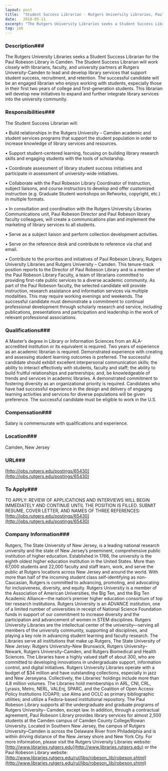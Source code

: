 ```yaml
---
layout: post
title:  "Student Success Librarian - Rutgers University Libraries, Paul Robeson Library"
date:   2018-05-11
excerpt: "The Rutgers University Libraries seeks a Student Success Librarian for the Paul Robeson Library in Camden. The Student Success Librarian will work closely with librarians, faculty, and university partners at Rutgers University-Camden to lead and develop library services that support student success, recruitment, and retention. The successful candidate will be..."
tag: job
---
```


### Description###

The Rutgers University Libraries seeks a Student Success Librarian for the Paul Robeson Library in Camden. The Student Success Librarian will work closely with librarians, faculty, and university partners at Rutgers University-Camden to lead and develop library services that support student success, recruitment, and retention.   The successful candidate will be an engaged librarian who enjoys working with students, especially those in their first two years of college and first-generation students.  This librarian will develop new initiatives to expand and further integrate library services into the university community.





### Responsibilities###

The Student Success Librarian will:


• 	Build relationships in the Rutgers University – Camden academic and student services programs that support the student population in order to increase knowledge of library services and resources. 

• 	Support student-centered learning, focusing on building library research skills and engaging students with the tools of scholarship.

• 	Coordinate assessment of library student success initiatives and participate in assessment of university-wide initiatives.

• 	Collaborate with the Paul Robeson Library Coordinator of Instruction, subject liaisons, and course instructors to develop and offer customized instruction (e.g. Graduate Student workshops on Refworks, copyright, etc.) in multiple formats.

• 	In consultation and coordination with the Rutgers University Libraries Communications unit, Paul Robeson Director and Paul Robeson library faculty colleagues, will create a communications plan and implement the marketing of library services to all students.

• 	Serve as a subject liaison and perform collection development activities.

• 	Serve on the reference desk and contribute to reference via chat and email. 

• 	Contribute to the priorities and initiatives of Paul Robeson Library, Rutgers University Libraries and Rutgers University – Camden.
This tenure-track position reports to the Director of Paul Robeson Library and is a member of the Paul Robeson Library Faculty, a team of librarians committed to providing first-rate public services to a diverse academic community. As part of the Paul Robeson faculty, the selected candidate will provide instruction, research assistance and information services via multiple modalities. This may require working evenings and weekends. The successful candidate must demonstrate a commitment to continual professional development through scholarly research and service, including publications, presentations and participation and leadership in the work of relevant professional associations.


### Qualifications###

A Master’s degree in Library or Information Sciences from an ALA-accredited institution or its equivalent is required. Two years of experience as an academic librarian is required. Demonstrated experience with creating and assessing student learning outcomes is preferred. The successful candidate should exhibit excellent interpersonal communication skills; the ability to interact effectively with students, faculty and staff; the ability to build fruitful relationships and partnerships; and, be knowledgeable of trends and services in academic libraries. A demonstrated commitment to fostering diversity as an organizational priority is required. Candidates who have had successful experience in the design and delivery of engaging learning activities and services for diverse populations will be given preference. The successful candidate must be eligible to work in the U.S.


### Compensation###

Salary is commensurate with qualifications and experience. 


### Location###

Camden, New Jersey


### URL###

[http://jobs.rutgers.edu/postings/65430](http://jobs.rutgers.edu/postings/65430)

### To Apply###

 TO APPLY:  REVIEW OF APPLICATIONS AND INTERVIEWS WILL BEGIN IMMEDIATELY AND CONTINUE UNTIL THE POSITION IS FILLED. SUBMIT RESUME, COVER LETTER, AND NAMES OF THREE REFERENCES: [http://jobs.rutgers.edu/postings/65430](http://jobs.rutgers.edu/postings/65430)


### Company Information###

Rutgers, The State University of New Jersey, is a leading national research university and the state of New Jersey’s preeminent, comprehensive public institution of higher education. Established in 1766, the university is the eighth oldest higher education institution in the United States. More than 67,000 students and 22,000 faculty and staff learn, work, and serve the public at Rutgers locations across New Jersey and around the world. With more than half of the incoming student class self-identifying as non-Caucasian, Rutgers is committed to advancing, promoting, and advocating for inclusiveness, diversity, and equity. Rutgers University is a member of the Association of American Universities, the Big Ten, and the Big Ten Academic Alliance—the nation’s premier higher education consortium of top tier research institutions. Rutgers University is an ADVANCE institution, one of a limited number of universities in receipt of National Science Foundation funds in support of our commitment to increase diversity and the participation and advancement of women in STEM disciplines.
Rutgers University Libraries are the intellectual center of the university—serving all members of the university community, supporting all disciplines, and playing a key role in advancing student learning and faculty research. The Libraries serve all institutions that make up Rutgers, The State University of New Jersey: Rutgers University–New Brunswick, Rutgers University–Newark, Rutgers University–Camden, and Rutgers Biomedical and Health Sciences. The Libraries have a highly valued staff of about 300, who are committed to developing innovations in undergraduate support, information control, and digital initiatives. Rutgers University Libraries operate with a budget of $34 million and have outstanding collections, especially in jazz and New Jerseyana. Collectively, the Libraries’ holdings include more than 4.8 million volumes. The Libraries hold memberships in ARL, CNI, CRL, Lyrasis, Metro, NERL, VALEnj, SPARC, and the Coalition of Open Access Policy Institutions (COAPI); use Alma and OCLC as primary bibliographic utilities; and utilize a Fedora-based institutional repository.
The Paul Robeson Library supports all the undergraduate and graduate programs of Rutgers University– Camden, except law. In addition, through a contractual agreement, Paul Robeson Library provides library services for almost 2,500 students at the Camden campus of Camden County College/Rowan University. Located in Southern New Jersey, the campus of Rutgers University–Camden is across the Delaware River from Philadelphia and is within driving distance of the New Jersey shore and New York City. For more information, please visit the Rutgers University Libraries website: [http://www.libraries.rutgers.edu](http://www.libraries.rutgers.edu) or the Paul Robeson Library website: [http://www.libraries.rutgers.edu/rul/libs/robeson_lib/robeson.shtml](http://www.libraries.rutgers.edu/rul/libs/robeson_lib/robeson.shtml) 





